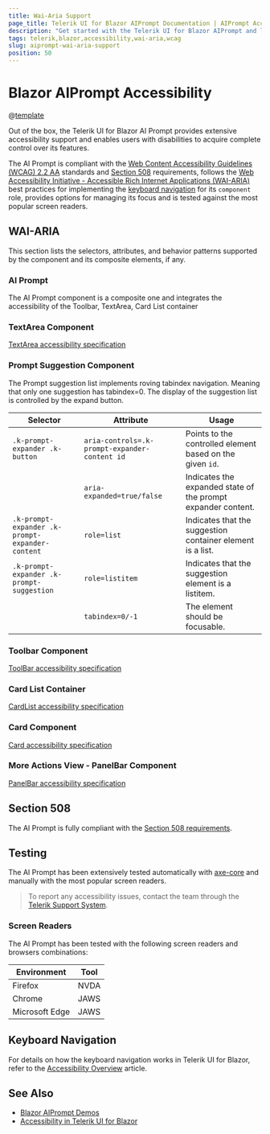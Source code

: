 ```yaml
---
title: Wai-Aria Support
page_title: Telerik UI for Blazor AIPrompt Documentation | AIPrompt Accessibility
description: "Get started with the Telerik UI for Blazor AIPrompt and learn about its accessibility support for WAI-ARIA, Section 508, and WCAG 2.2."
tags: telerik,blazor,accessibility,wai-aria,wcag
slug: aiprompt-wai-aria-support 
position: 50 
---
```


# Blazor AIPrompt Accessibility

@[template](/_contentTemplates/common/parameters-table-styles.md#table-layout)



Out of the box, the Telerik UI for Blazor AI Prompt provides extensive accessibility support and enables users with disabilities to acquire complete control over its features.


The AI Prompt is compliant with the [Web Content Accessibility Guidelines (WCAG) 2.2 AA](https://www.w3.org/TR/WCAG22/) standards and [Section 508](https://www.section508.gov/) requirements, follows the [Web Accessibility Initiative - Accessible Rich Internet Applications (WAI-ARIA)](https://www.w3.org/WAI/ARIA/apg/) best practices for implementing the [keyboard navigation](#keyboard-navigation) for its `component` role, provides options for managing its focus and is tested against the most popular screen readers.

## WAI-ARIA


This section lists the selectors, attributes, and behavior patterns supported by the component and its composite elements, if any.

### AI Prompt


The AI Prompt component is a composite one and integrates the accessibility of the Toolbar, TextArea, Card List container

### TextArea Component

[TextArea accessibility specification]({{textarea_a11y_link}})

### Prompt Suggestion Component


The Prompt suggestion list implements roving tabindex navigation. Meaning that only one suggestion has tabindex=0. The display of the suggestion list is controlled by the expand button.

| Selector | Attribute | Usage |
| -------- | --------- | ----- |
| `.k-prompt-expander .k-button` | `aria-controls=.k-prompt-expander-content id` | Points to the controlled element based on the given `id`. |
|  | `aria-expanded=true/false` | Indicates the expanded state of the prompt expander content. |
| `.k-prompt-expander .k-prompt-expander-content` | `role=list` | Indicates that the suggestion container element is a list. |
| `.k-prompt-expander .k-prompt-suggestion` | `role=listitem` | Indicates that the suggestion element is a listitem. |
|  | `tabindex=0/-1` | The element should be focusable. |

### Toolbar Component

[ToolBar accessibility specification]({{toolbar_a11y_link}})

### Card List Container

[CardList accessibility specification]({{cardlist_a11y_link}})

### Card Component

[Card accessibility specification]({{card_a11y_link}})

### More Actions View - PanelBar Component

[PanelBar accessibility specification]({{panelbar_a11y_link}})

## Section 508


The AI Prompt is fully compliant with the [Section 508 requirements](http://www.section508.gov/).

## Testing


The AI Prompt has been extensively tested automatically with [axe-core](https://github.com/dequelabs/axe-core) and manually with the most popular screen readers.

> To report any accessibility issues, contact the team through the [Telerik Support System](https://www.telerik.com/account/support-center).

### Screen Readers


The AI Prompt has been tested with the following screen readers and browsers combinations:

| Environment | Tool |
| ----------- | ---- |
| Firefox | NVDA |
| Chrome | JAWS |
| Microsoft Edge | JAWS |



## Keyboard Navigation

For details on how the keyboard navigation works in Telerik UI for Blazor, refer to the [Accessibility Overview](slug:accessibility-overview#keyboard-navigation) article.

## See Also

* [Blazor AIPrompt Demos](https://demos.telerik.com/blazor-ui/aiprompt/overview)
* [Accessibility in Telerik UI for Blazor](slug:accessibility-overview)